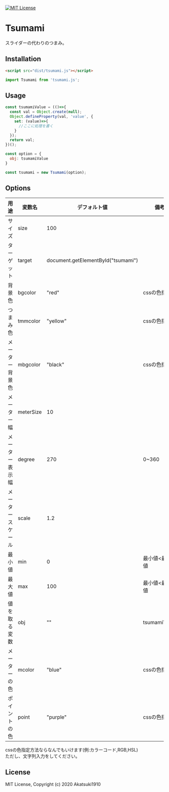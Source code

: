 [![MIT License](http://img.shields.io/badge/license-MIT-blue.svg?style=flat)](LICENSE)
# Tsumami
スライダーの代わりのつまみ。

## Installation

```html
<script src="dist/tsumami.js"></script>
```

```js
import Tsumami from 'tsumami.js';
```

## Usage

```js
const tsumamiValue = (()=>{
  const val = Object.create(null);
  Object.defineProperty(val, 'value', {
    set: (value)=>{
      //ここに処理を書く
    }
  });
  return val;
})();

const option = {
  obj: tsumamiValue
}

const tsumami = new Tsumami(option);
```

## Options
|用途|変数名|デフォルト値|備考|
|-|-|-|-|
|サイズ|size|100||
|ターゲット|target|document.getElementById("tsumami")||
|背景色|bgcolor|"red"|cssの色指定<sup>[1](#note1)</sup>|
|つまみ色|tmmcolor|"yellow"|cssの色指定<sup>[1](#note1)</sup>|
|メーター背景色|mbgcolor|"black"|cssの色指定<sup>[1](#note1)</sup>|
|メーター幅|meterSize|10||
|メーター表示幅|degree|270|0~360|
|メータースケール|scale|1.2||
|最小値|min|0|最小値<最大値|
|最大値|max|100|最小値<最大値|
|値を取る変数|obj|""|tsumamiValue|
|メーターの色|mcolor|"blue"|cssの色指定<sup>[1](#note1)</sup>|
|ポイントの色|point|"purple"|cssの色指定<sup>[1](#note1)</sup>|

<p id="note1">
cssの色指定方法ならなんでもいけます(例:カラーコード,RGB,HSL)<br>
ただし、文字列入力をしてください。
</p>

##  License
MIT License, Copyright (c) 2020 Akatsuki1910